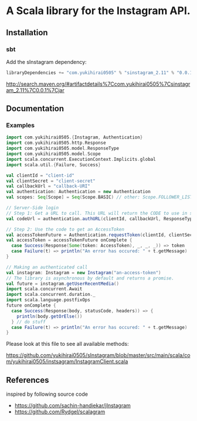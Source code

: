 # A Scala library for the Instagram API.

## Installation

### sbt

Add the sInstagram dependency:

```scala
libraryDependencies += "com.yukihirai0505" % "sinstagram_2.11" % "0.0.1"
```

http://search.maven.org/#artifactdetails%7Ccom.yukihirai0505%7Csinstagram_2.11%7C0.0.1%7Cjar

## Documentation

### Examples

```scala
import com.yukihirai0505.{Instagram, Authentication}
import com.yukihirai0505.http.Response
import com.yukihirai0505.model.ResponseType
import com.yukihirai0505.model.Scope
import scala.concurrent.ExecutionContext.Implicits.global
import scala.util.{Failure, Success}

val clientId = "client-id"
val clientSecret = "client-secret"
val callbackUrl = "callback-URI"
val authentication: Authentication = new Authentication
val scopes: Seq[Scope] = Seq(Scope.BASIC) // other: Scope.FOLLOWER_LIST, Scope.PUBLIC_CONTENT, Scope.COMMENTS, Scope.LIKES, Scope.RELATIONSHIPS

// Server-Side login
// Step 1: Get a URL to call. This URL will return the CODE to use in step 2
val codeUrl = authentication.authURL(clientId, callbackUrl, ResponseType.CODE, scopes)

// Step 2: Use the code to get an AccessToken
val accessTokenFuture = Authentication.requestToken(clientId, clientSecret, redirectURI, code = "the-code-from-step-1")
val accessToken = accessTokenFuture onComplete {
  case Success(Response(Some(token: AccessToken), _, _, _)) => token
  case Failure(t) => println("An error has occured: " + t.getMessage)
}

// Making an authenticated call
val instagram: Instagram = new Instagram("an-access-token")
// The library is asynchronous by default and returns a promise.
val future = instagram.getUserRecentMedia()
import scala.concurrent.Await
import scala.concurrent.duration._
import scala.language.postfixOps
future onComplete {
  case Success(Response(body, statusCode, headers)) => {
    println(body.getOrElse())
  } // do stuff
  case Failure(t) => println("An error has occured: " + t.getMessage)
}
```

Please look at this file to see all available methods:

https://github.com/yukihirai0505/sInstagram/blob/master/src/main/scala/com/yukihirai0505/instsagram/InstagramClient.scala

## References

inspired by following source code

- https://github.com/sachin-handiekar/jInstagram
- https://github.com/Rydgel/scalagram
